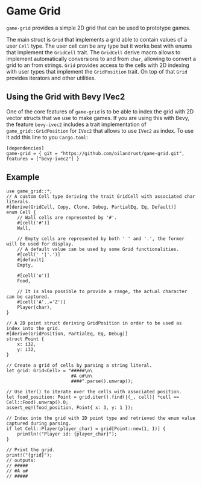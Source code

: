 # Game Grid
`game-grid` provides a simple 2D grid that can be used to prototype games.

The main struct is `Grid` that implements a grid able to contain values of a user `Cell` type. The user cell can be any type but it works best with enums that implement the `GridCell` trait. The `GridCell` derive macro allows to implement automatically conversions to and from `char`, allowing to convert a grid to an from strings. `Grid` provides access to the cells with 2D indexing with user types that implement the `GridPosition` trait. On top of that `Grid` provides iterators and other utilities.

## Using the Grid with Bevy IVec2

One of the core features of `game-grid` is to be able to index the grid with 2D vector structs that we use to make games.
If you are using this with Bevy, the feature `bevy-ivec2` includes a trait implementation of `game_grid::GridPosition` for `IVec2` that allows to use `IVec2` as index.
To use it add this line to you `Cargo.toml`:

```
[dependencies]
game-grid = { git = "https://github.com/oilandrust/game-grid.git", features = ["bevy-ivec2"] }
```

## Example

```
use game_grid::*;
// A custom Cell type deriving the trait GridCell with associated char literals.
#[derive(GridCell, Copy, Clone, Debug, PartialEq, Eq, Default)]
enum Cell {
    // Wall cells are represented by '#'.
    #[cell('#')]
    Wall,

    // Empty cells are represented by both ' ' and '.', the former will be used for display.
    // A default value can be used by some Grid functionalities.
    #[cell(' '|'.')]
    #[default]
    Empty,
     
    #[cell('o')]
    Food,

    // It is also possible to provide a range, the actual character can be captured.
    #[cell('A'..='Z')]
    Player(char),
}

// A 2D point struct deriving GridPosition in order to be used as index into the grid.
#[derive(GridPosition, PartialEq, Eq, Debug)]
struct Point {
    x: i32,
    y: i32,
}

// Create a grid of cells by parsing a string literal.
let grid: Grid<Cell> = "#####\n\
                        #A o#\n\
                        ####".parse().unwrap();

// Use iter() to iterate over the cells with associated position.
let food_position: Point = grid.iter().find(|(_, cell)| *cell == Cell::Food).unwrap().0;
assert_eq!(food_position, Point{ x: 3, y: 1 });

// Index into the grid with 2D point type and retrieved the enum value captured during parsing.
if let Cell::Player(player_char) = grid[Point::new(1, 1)] {
    println!("Player id: {player_char}");
}

// Print the grid.
print!("{grid}");
// outputs:
// #####
// #A o#
// #####
```